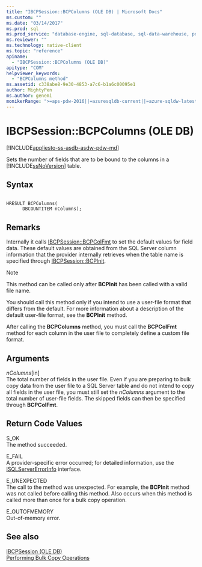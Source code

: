 ```yaml
---
title: "IBCPSession::BCPColumns (OLE DB) | Microsoft Docs"
ms.custom: ""
ms.date: "03/14/2017"
ms.prod: sql
ms.prod_service: "database-engine, sql-database, sql-data-warehouse, pdw"
ms.reviewer: ""
ms.technology: native-client
ms.topic: "reference"
apiname: 
  - "IBCPSession::BCPColumns (OLE DB)"
apitype: "COM"
helpviewer_keywords: 
  - "BCPColumns method"
ms.assetid: c338abe8-9e30-4853-a7c6-b1a6c00095e1
author: MightyPen
ms.author: genemi
monikerRange: ">=aps-pdw-2016||=azuresqldb-current||=azure-sqldw-latest||>=sql-server-2016||=sqlallproducts-allversions||>=sql-server-linux-2017||=azuresqldb-mi-current"
---
```

# IBCPSession::BCPColumns (OLE DB)
[!INCLUDE[appliesto-ss-asdb-asdw-pdw-md](../../includes/appliesto-ss-asdb-asdw-pdw-md.md)]

  Sets the number of fields that are to be bound to the columns in a [!INCLUDE[ssNoVersion](../../includes/ssnoversion-md.md)] table.  
  
## Syntax  
  
```  
  
HRESULT BCPColumns(   
      DBCOUNTITEM nColumns);  
```  
  
## Remarks  
 Internally it calls [IBCPSession::BCPColFmt](../../relational-databases/native-client-ole-db-interfaces/ibcpsession-bcpcolfmt-ole-db.md) to set the default values for field data. These default values are obtained from the SQL Server column information that the provider internally retrieves when the table name is specified through [IBCPSession::BCPInit](../../relational-databases/native-client-ole-db-interfaces/ibcpsession-bcpinit-ole-db.md).  
  
> [!NOTE]  
>  This method can be called only after **BCPInit** has been called with a valid file name.  
  
 You should call this method only if you intend to use a user-file format that differs from the default. For more information about a description of the default user-file format, see the **BCPInit** method.  
  
 After calling the **BCPColumns** method, you must call the **BCPColFmt** method for each column in the user file to completely define a custom file format.  
  
## Arguments  
 *nColumns*[in]  
 The total number of fields in the user file. Even if you are preparing to bulk copy data from the user file to a SQL Server table and do not intend to copy all fields in the user file, you must still set the *nColumns* argument to the total number of user-file fields. The skipped fields can then be specified through **BCPColFmt**.  
  
## Return Code Values  
 S_OK  
 The method succeeded.  
  
 E_FAIL  
 A provider-specific error occurred; for detailed information, use the [ISQLServerErrorInfo](https://msdn.microsoft.com/library/a8323b5c-686a-4235-a8d2-bda43617b3a1) interface.  
  
 E_UNEXPECTED  
 The call to the method was unexpected. For example, the **BCPInit** method was not called before calling this method. Also occurs when this method is called more than once for a bulk copy operation.  
  
 E_OUTOFMEMORY  
 Out-of-memory error.  
  
## See also  
 [IBCPSession &#40;OLE DB&#41;](../../relational-databases/native-client-ole-db-interfaces/ibcpsession-ole-db.md)   
 [Performing Bulk Copy Operations](../../relational-databases/native-client/features/performing-bulk-copy-operations.md)  
  
  

